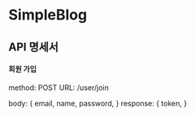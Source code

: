 # SimpleBlog  
## API 명세서  
#### 회원 가입
method: POST
URL: /user/join

body: {
  email,
  name,
  password,
}
response: {
  token,
}
